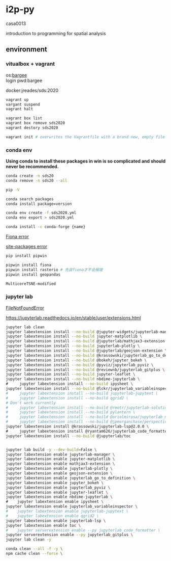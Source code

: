 # i2p-py
casa0013

introduction to programming for spatial analysis

## environment 

### vitualbox + vagrant

os:[bargee](https://github.com/bargees/barge-os)  
login pwd:bargee

docker:jreades/sds:2020

```bash
vagrant up 
vargant suspend
vagrant halt 

vagrant box list
vagrant box remove sds2020
vagrant destory sds2020

vagrant init # overwrites the Vagrantfile with a brand new, empty file
```

### conda env

**Using conda to install these packages in win is so complicated and should never be recommended.**

```bash
conda create -n sds20
conda remove -n sds20 --all

pip -V

conda search packages
conda install package=version

conda env create -f sds2020.yml
conda env export > sds2020.yml

conda install -c conda-forge {name}
```

[Fiona error](https://stackoverflow.com/questions/54734667/error-installing-geopandas-a-gdal-api-version-must-be-specified-in-anaconda)

[site-packages error](https://stackoverflow.com/questions/54552367/pip-cannot-find-metadata-file-environmenterror)

```bash
pip install pipwin

pipwin install fiona 
pipwin install rasterio # 先装fiona才不会报错
pipwin install geopandas

MulticoreTSNE-modified
```

###  jupyter lab
[FileNotFoundError](https://stackoverflow.com/questions/26155135/node-npm-windows-file-paths-are-too-long-to-install-packages/37528731#37528731)

https://jupyterlab.readthedocs.io/en/stable/user/extensions.html

```bash
jupyter lab clean
jupyter labextension install --no-build @jupyter-widgets/jupyterlab-manager \
jupyter labextension install --no-build jupyter-matplotlib \ 
jupyter labextension install --no-build @jupyterlab/mathjax3-extension \ 
jupyter labextension install --no-build jupyterlab-plotly \ 
jupyter labextension install --no-build @jupyterlab/geojson-extension \ 
jupyter labextension install --no-build @krassowski/jupyterlab_go_to_definition \
jupyter labextension install --no-build @bokeh/jupyter_bokeh \ 
jupyter labextension install --no-build @pyviz/jupyterlab_pyviz \ 
jupyter labextension install --no-build @reviewnb/jupyterlab_gitplus \
jupyter labextension install --no-build jupyter-leaflet \
jupyter labextension install --no-build nbdime-jupyterlab \
#     jupyter labextension install --no-build ipysheet \ 
jupyter labextension install --no-build @lckr/jupyterlab_variableinspector \ 
#     jupyter labextension install --no-build jupyterlab-jupytext \ 
#     jupyter labextension install --no-build qgrid2 \
# Don't work currently
#     jupyter labextension install --no-build @rmotr/jupyterlab-solutions \
#     jupyter labextension install --no-build pylantern \ 
#     jupyter labextension install --no-build @oriolmirosa/jupyterlab_materialdarker \ 
#     jupyter labextension install --no-build @jpmorganchase/perspective-jupyterlab \ 
jupyter labextension install @krassowski/jupyterlab-lsp@2.0.0 \
#     jupyter labextension install @ryantam626/jupyterlab_code_formatter 
jupyter labextension install --no-build @jupyterlab/toc 


jupyter lab build -y --dev-build=False \
jupyter labextension enable jupyterlab-manager \ 
jupyter labextension enable jupyter-matplotlib \
jupyter labextension enable mathjax3-extension \ 
jupyter labextension enable jupyterlab-plotly \ 
jupyter labextension enable geojson-extension \ 
jupyter labextension enable jupyterlab_go_to_definition \
jupyter labextension enable jupyter_bokeh \
jupyter labextension enable jupyterlab_pyviz \
jupyter labextension enable jupyter-leaflet \ 
jupyter labextension enable nbdime-jupyterlab \
#    jupyter labextension enable ipysheet \ 
jupyter labextension enable jupyterlab_variableinspector \ 
#    jupyter labextension enable jupyterlab-jupytext \
#    jupyter labextension enable qgrid2 \ 
jupyter labextension enable jupyterlab-lsp \
jupyter labextension enable toc \ 
#    jupyter serverextension enable --py jupyterlab_code_formatter \
jupyter serverextension enable --py jupyterlab_gitplus \ 
jupyter lab clean -y

conda clean --all -f -y \
npm cache clean --force \
```
